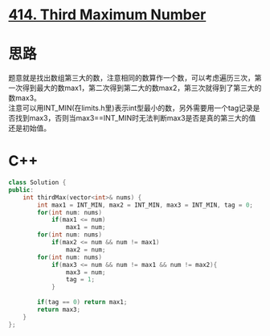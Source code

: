 # [414. Third Maximum Number](https://leetcode.com/problems/third-maximum-number/description/)
# 思路
题意就是找出数组第三大的数，注意相同的数算作一个数，可以考虑遍历三次，第一次得到最大的数max1，第二次得到第二大的数max2，第三次就得到了第三大的数max3。   
注意可以用INT_MIN(在limits.h里)表示int型最小的数，另外需要用一个tag记录是否找到max3，否则当max3==INT_MIN时无法判断max3是否是真的第三大的值还是初始值。
# C++
```C++
class Solution {
public:
    int thirdMax(vector<int>& nums) {
        int max1 = INT_MIN, max2 = INT_MIN, max3 = INT_MIN, tag = 0;
        for(int num: nums)
            if(max1 <= num)
                max1 = num;
        for(int num: nums)
            if(max2 <= num && num != max1)
                max2 = num;
        for(int num: nums)
            if(max3 <= num && num != max1 && num != max2){
                max3 = num; 
                tag = 1;
            }
                
        if(tag == 0) return max1;
        return max3;
    }
};
```
